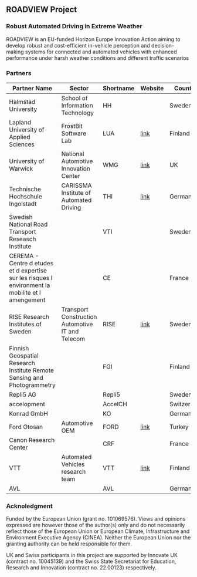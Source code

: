 ## ROADVIEW Project

### Robust Automated Driving in Extreme Weather

ROADVIEW is an EU-funded Horizon Europe Innovation Action aiming to develop robust and cost-efficient in-vehicle perception and decision-making systems for connected and automated vehicles with enhanced performance under harsh weather conditions and different traffic scenarios

### Partners

| Partner Name                                                                                      | Sector                                  | Shortname | Website | Country     |
|---------------------------------------------------------------------------------------------------|-----------------------------------------|-----------|---------|-------------|
| Halmstad University                                                                               | School of Information Technology        | HH        |         | Sweden      |
| Lapland University of Applied Sciences                                                            | FrostBit Software Lab                   | LUA       | [link](https://www.lapinamk.fi/en/)      | Finland     |
| University of Warwick                                                                             | National Automotive Innovation Center   | WMG       | [link](https://warwick.ac.uk/fac/sci/wmg/)       | UK          |
| Technische Hochschule Ingolstadt                                                                  | CARISSMA Institute of Automated Driving | THI       | [link](https://www.thi.de/en/research/carissma/c-iad/)        | Germany     |
| Swedish National Road Transport Reseasch Institute                                                |                                         | VTI       |         | Sweden      |
| CEREMA - Centre d etudes et d expertise sur les risques l environment la mobilite et l amengement |                                         | CE        |         | France      |
| RISE Research Institutes of Sweden                                                                |Transport Construction Automotive IT and Telecom| RISE      | [link](https://www.ri.se/en/industry-or-sector)  | Sweden      |
| Finnish Geospatial Research Institute Remote Sensing and Photogrammetry                           |                                         | FGI       |         | Finland     |
| Repli5 AG                                                                                         |                                         | Repli5    |         | Sweden      |
| accelopment                                                                                       |                                         | AccelCH   |         | Switzerland |
| Konrad GmbH                                                                                       |                                         | KO        |         | Germany     |
| Ford Otosan                                                                                       |Automotive OEM  | FORD      | [link](https://fordotosan.com.tr/en)        | Turkey      |
| Canon Research Center                                                                             |                                         | CRF       |         | France      |
| VTT                                                                                               | Automated Vehicles research team  | VTT       | [link](https://www.vttresearch.com/en/ourservices/automated-driving-and-smart-mobility-services) | Finland     |
| AVL                                                                                               |                                         | AVL       |         | Germany     |


### Acknoledgment
Funded by the European Union (grant no. 101069576). Views and opinions expressed are however those of the author(s) only and do not necessarily reflect those of the European Union or European Climate, Infrastructure and Environment Executive Agency (CINEA). Neither the European Union nor the granting authority can be held responsible for them.

UK and Swiss participants in this project are supported by Innovate UK (contract no. 10045139) and the Swiss State Secretariat for Education, Research and Innovation (contract no. 22.00123) respectively.
